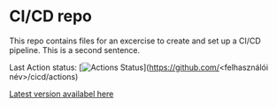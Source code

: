 # CI/CD repo

This repo contains files for an excercise to create and set up a CI/CD pipeline.
This is a second sentence.

Last Action status:
[![Actions Status](https://github.com/kadam12g/cicd/workflows/Test,%20build%20and%20release/badge.svg)](https://github.com/<felhasználói név>/cicd/actions)

[Latest version availabel here](https://github.com/kadam12g/cicd/releases/tag/latest)
